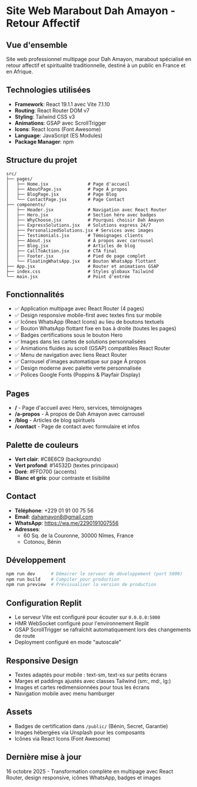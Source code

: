 # Site Web Marabout Dah Amayon - Retour Affectif

## Vue d'ensemble
Site web professionnel multipage pour Dah Amayon, marabout spécialisé en retour affectif et spiritualité traditionnelle, destiné à un public en France et en Afrique.

## Technologies utilisées
- **Framework**: React 19.1.1 avec Vite 7.1.10
- **Routing**: React Router DOM v7
- **Styling**: Tailwind CSS v3
- **Animations**: GSAP avec ScrollTrigger
- **Icons**: React Icons (Font Awesome)
- **Language**: JavaScript (ES Modules)
- **Package Manager**: npm

## Structure du projet
```
src/
├── pages/
│   ├── Home.jsx               # Page d'accueil
│   ├── AboutPage.jsx          # Page À propos
│   ├── BlogPage.jsx           # Page Blog
│   └── ContactPage.jsx        # Page Contact
├── components/
│   ├── Header.jsx             # Navigation avec React Router
│   ├── Hero.jsx               # Section héro avec badges
│   ├── WhyChoose.jsx          # Pourquoi choisir Dah Amayon
│   ├── ExpressSolutions.jsx   # Solutions express 24/7
│   ├── PersonalizedSolutions.jsx # Services avec images
│   ├── Testimonials.jsx       # Témoignages clients
│   ├── About.jsx              # À propos avec carrousel
│   ├── Blog.jsx               # Articles de blog
│   ├── CallToAction.jsx       # CTA final
│   ├── Footer.jsx             # Pied de page complet
│   └── FloatingWhatsApp.jsx   # Bouton WhatsApp flottant
├── App.jsx                    # Router et animations GSAP
├── index.css                  # Styles globaux Tailwind
└── main.jsx                   # Point d'entrée
```

## Fonctionnalités
- ✅ Application multipage avec React Router (4 pages)
- ✅ Design responsive mobile-first avec textes fins sur mobile
- ✅ Icônes WhatsApp (React Icons) au lieu de boutons textuels
- ✅ Bouton WhatsApp flottant fixe en bas à droite (toutes les pages)
- ✅ Badges certifications sous le bouton Hero
- ✅ Images dans les cartes de solutions personnalisées
- ✅ Animations fluides au scroll (GSAP) compatibles React Router
- ✅ Menu de navigation avec liens React Router
- ✅ Carrousel d'images automatique sur page À propos
- ✅ Design moderne avec palette verte personnalisée
- ✅ Polices Google Fonts (Poppins & Playfair Display)

## Pages
- **/** - Page d'accueil avec Hero, services, témoignages
- **/a-propos** - À propos de Dah Amayon avec carrousel
- **/blog** - Articles de blog spirituels
- **/contact** - Page de contact avec formulaire et infos

## Palette de couleurs
- **Vert clair**: #C8E6C9 (backgrounds)
- **Vert profond**: #14532D (textes principaux)
- **Doré**: #FFD700 (accents)
- **Blanc et gris**: pour contraste et lisibilité

## Contact
- **Téléphone**: +229 01 91 00 75 56
- **Email**: dahamayon8@gmail.com
- **WhatsApp**: https://wa.me/2290191007556
- **Adresses**: 
  - 60 Sq. de la Couronne, 30000 Nîmes, France
  - Cotonou, Bénin

## Développement
```bash
npm run dev      # Démarrer le serveur de développement (port 5000)
npm run build    # Compiler pour production
npm run preview  # Prévisualiser la version de production
```

## Configuration Replit
- Le serveur Vite est configuré pour écouter sur `0.0.0.0:5000`
- HMR WebSocket configuré pour l'environnement Replit
- GSAP ScrollTrigger se rafraîchit automatiquement lors des changements de route
- Deployment configuré en mode "autoscale"

## Responsive Design
- Textes adaptés pour mobile : text-sm, text-xs sur petits écrans
- Marges et paddings ajustés avec classes Tailwind (sm:, md:, lg:)
- Images et cartes redimensionnées pour tous les écrans
- Navigation mobile avec menu hamburger

## Assets
- Badges de certification dans `/public/` (Bénin, Secret, Garantie)
- Images hébergées via Unsplash pour les composants
- Icônes via React Icons (Font Awesome)

## Dernière mise à jour
16 octobre 2025 - Transformation complète en multipage avec React Router, design responsive, icônes WhatsApp, badges et images
